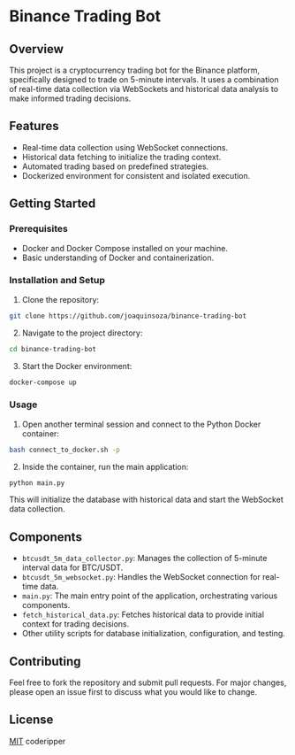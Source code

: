 # Binance Trading Bot

## Overview

This project is a cryptocurrency trading bot for the Binance platform, specifically designed to trade on 5-minute intervals. It uses a combination of real-time data collection via WebSockets and historical data analysis to make informed trading decisions.

## Features

- Real-time data collection using WebSocket connections.
- Historical data fetching to initialize the trading context.
- Automated trading based on predefined strategies.
- Dockerized environment for consistent and isolated execution.

## Getting Started

### Prerequisites

- Docker and Docker Compose installed on your machine.
- Basic understanding of Docker and containerization.

### Installation and Setup

1. Clone the repository:

```bash
git clone https://github.com/joaquinsoza/binance-trading-bot
```

2. Navigate to the project directory:

```bash
cd binance-trading-bot
```

3. Start the Docker environment:

```bash
docker-compose up
```

### Usage

1. Open another terminal session and connect to the Python Docker container:

```bash
bash connect_to_docker.sh -p
```

2. Inside the container, run the main application:

```bash
python main.py
```

This will initialize the database with historical data and start the WebSocket data collection.

## Components

- `btcusdt_5m_data_collector.py`: Manages the collection of 5-minute interval data for BTC/USDT.
- `btcusdt_5m_websocket.py`: Handles the WebSocket connection for real-time data.
- `main.py`: The main entry point of the application, orchestrating various components.
- `fetch_historical_data.py`: Fetches historical data to provide initial context for trading decisions.
- Other utility scripts for database initialization, configuration, and testing.

## Contributing

Feel free to fork the repository and submit pull requests. For major changes, please open an issue first to discuss what you would like to change.

## License

[MIT](https://choosealicense.com/licenses/mit/)
coderipper
